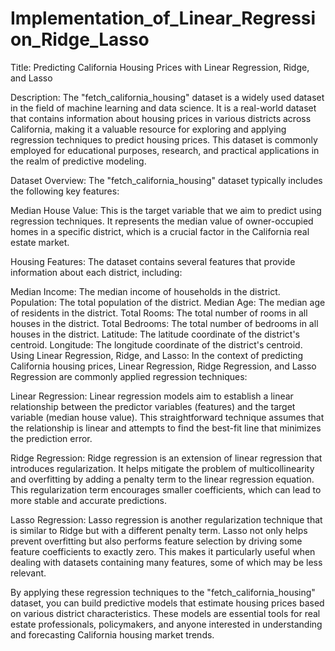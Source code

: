 # Implementation_of_Linear_Regression_Ridge_Lasso

Title: Predicting California Housing Prices with Linear Regression, Ridge, and Lasso

Description:
The "fetch_california_housing" dataset is a widely used dataset in the field of machine learning and data science. It is a real-world dataset that contains information about housing prices in various districts across California, making it a valuable resource for exploring and applying regression techniques to predict housing prices. This dataset is commonly employed for educational purposes, research, and practical applications in the realm of predictive modeling.

Dataset Overview:
The "fetch_california_housing" dataset typically includes the following key features:

Median House Value: This is the target variable that we aim to predict using regression techniques. It represents the median value of owner-occupied homes in a specific district, which is a crucial factor in the California real estate market.

Housing Features: The dataset contains several features that provide information about each district, including:

Median Income: The median income of households in the district.
Population: The total population of the district.
Median Age: The median age of residents in the district.
Total Rooms: The total number of rooms in all houses in the district.
Total Bedrooms: The total number of bedrooms in all houses in the district.
Latitude: The latitude coordinate of the district's centroid.
Longitude: The longitude coordinate of the district's centroid.
Using Linear Regression, Ridge, and Lasso:
In the context of predicting California housing prices, Linear Regression, Ridge Regression, and Lasso Regression are commonly applied regression techniques:

Linear Regression: Linear regression models aim to establish a linear relationship between the predictor variables (features) and the target variable (median house value). This straightforward technique assumes that the relationship is linear and attempts to find the best-fit line that minimizes the prediction error.

Ridge Regression: Ridge regression is an extension of linear regression that introduces regularization. It helps mitigate the problem of multicollinearity and overfitting by adding a penalty term to the linear regression equation. This regularization term encourages smaller coefficients, which can lead to more stable and accurate predictions.

Lasso Regression: Lasso regression is another regularization technique that is similar to Ridge but with a different penalty term. Lasso not only helps prevent overfitting but also performs feature selection by driving some feature coefficients to exactly zero. This makes it particularly useful when dealing with datasets containing many features, some of which may be less relevant.

By applying these regression techniques to the "fetch_california_housing" dataset, you can build predictive models that estimate housing prices based on various district characteristics. These models are essential tools for real estate professionals, policymakers, and anyone interested in understanding and forecasting California housing market trends.

